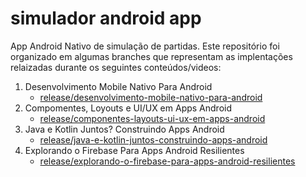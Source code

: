 # simulador android app
App Android Nativo de simulação de partidas. Este repositório foi organizado em algumas branches que representam as implentações relaizadas durante os seguintes conteúdos/videos:

1. Desenvolvimento Mobile Nativo Para Android
   - [release/desenvolvimento-mobile-nativo-para-android](https://github.com/LoriViana/simulador-android-app/tree/release/desenvolvimento-mobile-nativo-para-android)
2. Compomentes, Loyouts e UI/UX em Apps Android
   - [release/componentes-layouts-ui-ux-em-apps-android](https://github.com/LoriViana/simulador-android-app/tree/release/desenvolvimento-mobile-nativo-para-android)
2. Java e Kotlin Juntos? Construindo Apps Android
   - [release/java-e-kotlin-juntos-construindo-apps-android](https://github.com/LoriViana/simulador-android-app/tree/release/java-e-kotlin-juntos-construindo-apps-android)
2. Explorando o Firebase Para Apps Android Resilientes
   - [release/explorando-o-firebase-para-apps-android-resilientes](https://github.com/LoriViana/simulador-android-app/tree/release/explorando-o-firebase-para-apps-android-resilientes)

